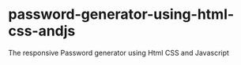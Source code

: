 # password-generator-using-html-css-andjs
The responsive Password generator using Html CSS and Javascript
